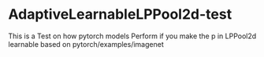 # AdaptiveLearnableLPPool2d-test
This is a Test on how pytorch models Perform if you make the p in LPPool2d learnable based on pytorch/examples/imagenet
